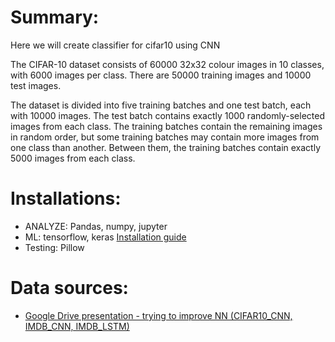 # Summary:
Here we will create classifier for cifar10 using CNN

The CIFAR-10 dataset consists of 60000 32x32 colour images in 10 classes, with 6000 images per class. There are 50000 training images and 10000 test images. 

The dataset is divided into five training batches and one test batch, each with 10000 images. The test batch contains exactly 1000 randomly-selected images from each class. The training batches contain the remaining images in random order, but some training batches may contain more images from one class than another. Between them, the training batches contain exactly 5000 images from each class. 


# Installations:
* ANALYZE: Pandas, numpy, jupyter
* ML: tensorflow, keras [Installation guide](https://www.dataweekends.com/blog/2017/03/09/set-up-your-mac-for-deep-learning-with-python-keras-and-tensorflow)
* Testing: Pillow

# Data sources:
* [Google Drive presentation - trying to improve NN (CIFAR10_CNN, IMDB_CNN, IMDB_LSTM)](https://docs.google.com/presentation/d/1lkY-S3NGL3Q42Jcx6vovSukN4HTQ9x4PTnBnekvtAOc/edit#slide=id.g4b729b8d53_0_0)
